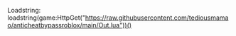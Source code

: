 Loadstring:
loadstring(game:HttpGet("https://raw.githubusercontent.com/tediousmamao/anticheatbypassroblox/main/Out.lua"))()
